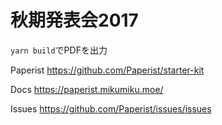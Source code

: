 # 秋期発表会2017

`yarn build`でPDFを出力

Paperist
https://github.com/Paperist/starter-kit

Docs
https://paperist.mikumiku.moe/

Issues
https://github.com/Paperist/issues/issues